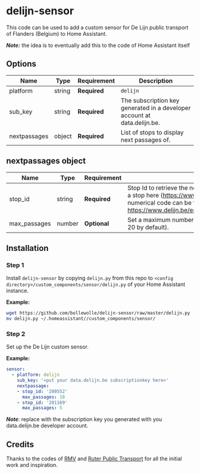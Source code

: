 # delijn-sensor

This code can be used to add a custom sensor for De Lijn public transport of Flanders (Belgium) to Home Assistant.

**_Note:_** the idea is to eventually add this to the code of Home Assistant itself

## Options

| Name | Type | Requirement | Description
| ---- | ---- | ------- | -----------
| platform | string | **Required** | `delijn`
| sub_key | string | **Required** | The subscription key generated in a developer account at data.delijn.be.
| nextpassages | object | **Required** | List of stops to display next passages of.

## nextpassages object

| Name | Type | Requirement | Description
| ---- | ---- | ------- | -----------
| stop_id | string | **Required** | Stop Id to retrieve the next passages of. These can be found by searching a stop here (https://www.delijn.be/en/haltes/). After the search the 6 digit numerical code can be found in the URL. Ie. 200552 in case the URL is https://www.delijn.be/en/haltes/halte/200552/Gent_Korenmarkt_perron_2.
| max_passages | number | **Optional** | Set a maximum number of passages to return in the sensor (maximum is 20 by default).

## Installation

### Step 1

Install `delijn-sensor` by copying `delijn.py` from this repo to `<config directory>/custom_components/sensor/delijn.py` of your Home Assistant instance.

**Example:**

```bash
wget https://github.com/bollewolle/delijn-sensor/raw/master/delijn.py
mv delijn.py ~/.homeassistant//custom_components/sensor/
```

### Step 2

Set up the De Lijn custom sensor.

**Example:**

```yaml
sensor:
  - platform: delijn
    sub_key: '<put your data.delijn.be subscriptionkey here>'
    nextpassage:
    - stop_id: '200552'
      max_passages: 10
    - stop_id: '201169'
      max_passages: 5
```
**_Note_**: replace with the subscription key you generated with you data.delijn.be developer account.

## Credits

Thanks to the codes of [RMV](https://www.home-assistant.io/components/sensor.rmvtransport/) and [Ruter Public Transport](https://www.home-assistant.io/components/sensor.ruter/) for all the initial work and inspiration.